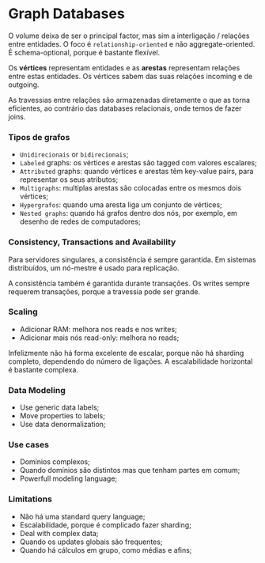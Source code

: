 # Graph Databases

O volume deixa de ser o principal factor, mas sim a interligação / relações entre entidades. O foco é `relationship-oriented` e não aggregate-oriented. É schema-optional, porque é bastante flexível.

Os **vértices** representam entidades e as **arestas** representam relações entre estas entidades. Os vértices sabem das suas relações incoming e de outgoing.

As travessias entre relações são armazenadas diretamente o que as torna eficientes, ao contrário das databases relacionais, onde temos de fazer joins.

### Tipos de grafos

- `Unidirecionais` or `bidirecionais`;
- `Labeled` graphs: os vértices e arestas são tagged com valores escalares;
- `Attributed` graphs: quando vértices e arestas têm key-value pairs, para representar os seus atributos;
- `Multigraphs`: multiplas arestas são colocadas entre os mesmos dois vértices;
- `Hypergrafos`: quando uma aresta liga um conjunto de vértices;
- `Nested graphs`: quando há grafos dentro dos nós, por exemplo, em desenho de redes de computadores;

### Consistency, Transactions and Availability

Para servidores singulares, a consistência é sempre garantida. Em sistemas distribuídos, um nó-mestre é usado para replicação.

A consistência também é garantida durante transações. Os writes sempre requerem transações, porque a travessia pode ser grande.

### Scaling

- Adicionar RAM: melhora nos reads e nos writes;
- Adicionar mais nós read-only: melhora no reads;

Infelizmente não há forma excelente de escalar, porque não há sharding completo, dependendo do número de ligações. A escalabilidade horizontal é bastante complexa.

### Data Modeling

- Use generic data labels;
- Move properties to labels;
- Use data denormalization;

### Use cases

- Domínios complexos;
- Quando domínios são distintos mas que tenham partes em comum;
- Powerfull modeling language;

### Limitations

- Não há uma standard query language;
- Escalabilidade, porque é complicado fazer sharding;
- Deal with complex data;
- Quando os updates globais são frequentes;
- Quando há cálculos em grupo, como médias e afins;

